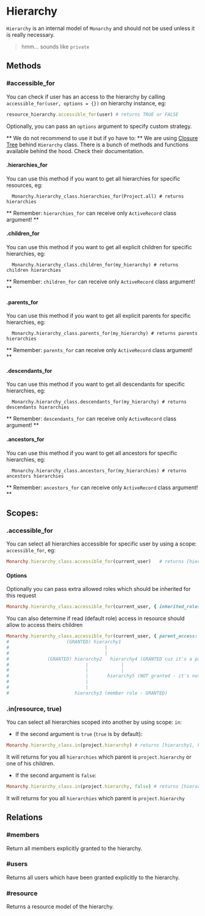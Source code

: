 # Hierarchy
`Hierarchy` is an internal model of `Monarchy` and should not be used unless it is really necessary.

> hmm... sounds like `private`

## Methods

### #accessible_for
You can check if user has an access to the hierarchy by calling `accessible_for(user, options = {})` on hierarchy instance, eg:
```ruby
resource_hierarchy.accessible_for(user) # returns TRUE or FALSE
```

Optionally, you can pass an `options` argument to specify custom strategy.

** We do not recommend to use it but if yo have to: **
We are using [Closure Tree][e5c808aa] behind `Hierarchy` class. There is a bunch of methods and functions available behind the hood. Check their documentation.

  [e5c808aa]: https://github.com/mceachen/closure_tree "Closure Tree"

#### .hierarchies_for
You can use this method if you want to get all hierarchies for specific resources, eg:

```
  Monarchy.hierarchy_class.hierarchies_for(Project.all) # returns hierarchies
```

** Remember: `hierarchies_for` can receive only `ActiveRecord` class argument! **

#### .children_for
You can use this method if you want to get all explicit children for specific hierarchies, eg:

```
  Monarchy.hierarchy_class.children_for(my_hierarchy) # returns children hierarchies
```

** Remember: `children_for` can receive only `ActiveRecord` class argument! **

#### .parents_for
You can use this method if you want to get all explicit parents for specific hierarchies, eg:

```
  Monarchy.hierarchy_class.parents_for(my_hierarchy) # returns parents hierarchies
```

** Remember: `parents_for` can receive only `ActiveRecord` class argument! **

#### .descendants_for
You can use this method if you want to get all descendants for specific hierarchies, eg:

```
  Monarchy.hierarchy_class.descendants_for(my_hierarchy) # returns descendants hierarchies
```

** Remember: `descendants_for` can receive only `ActiveRecord` class argument! **

#### .ancestors_for
You can use this method if you want to get all ancestors for specific hierarchies, eg:

```
  Monarchy.hierarchy_class.ancestors_for(my_hierarchies) # returns ancestors hierarchies
```

** Remember: `ancestors_for` can receive only `ActiveRecord` class argument! **

## Scopes:

### .accessible_for
You can select all hierarchies accessible for specific user by using a scope: `accessible_for`, eg:
``` ruby
Monarchy.hierarchy_class.accessible_for(current_user)   # returns [hierarchy1, hierarchy2, hierarchy5]
```

#### Options
Optionally you can pass extra allowed roles which should be inherited for this request
``` ruby
Monarchy.hierarchy_class.accessible_for(current_user, { inherited_roles: [:blocked, :visitors] })   # returns [hierarchy1, hierarchy2, hierarchy5, hierarchy6]
```

You can also determine if read (default role) access in resource should allow to access theirs children

```ruby
Monarchy.hierarchy_class.accessible_for(current_user, { parent_access: true })
#                     (GRANTED) hierarchy1
#                                   |
#                                   |
#              (GRANTED) hierarchy2   hierarchy4 (GRANTED cuz it's a parent of granted resource)
#                            |            |
#                            |            |
#                            |       hierarchy5 (NOT granted - it's not a child of granted resource)
#                            |
#                            |
#                        hierarchy3 (member role - GRANTED)
```

### .in(resource, true)
You can select all hierarchies scoped into another by using scope: `in`:

- If the second argument is `true` (`true` is by default):
``` ruby
Monarchy.hierarchy_class.in(project.hierarchy) # returns [hierarchy1, hierarchy2, hierarchy5]
```
It will returns for you all `hierarchies` which parent is `project.hierarchy` or one of his children.

- If the second argument is `false`:
``` ruby
Monarchy.hierarchy_class.in(project.hierarchy, false) # returns [hierarchy1, hierarchy2]
```
It will returns for you all `hierarchies` which parent is `project.hierarchy`


## Relations

### #members
Return all members explicitly granted to the hierarchy.

### #users
Returns all users which have been granted explicitly to the hierarchy.

### #resource
Returns a resource model of the hierarchy.
